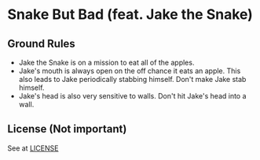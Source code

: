 # Snake But Bad (feat. Jake the Snake)

## Ground Rules
* Jake the Snake is on a mission to eat all of the apples.<br>
* Jake's mouth is always open on the off chance it eats an apple. This also leads to Jake periodically stabbing himself. Don't make Jake stab himself.<br>
* Jake's head is also very sensitive to walls. Don't hit Jake's head into a wall.

## License (Not important)
See at [LICENSE](https://github.com/zeplulw/Java-GUI-final/blob/main/LICENSE)
